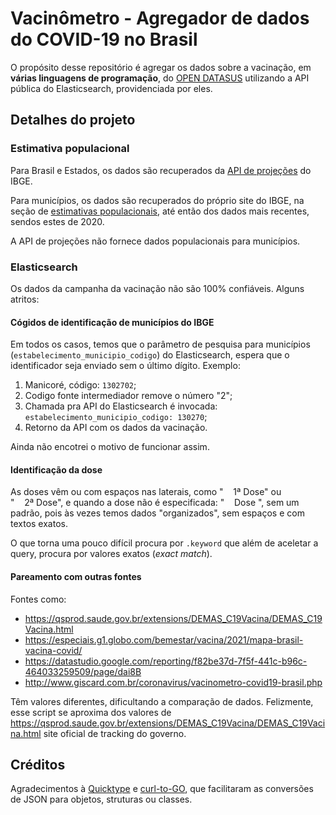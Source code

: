 # Vacinômetro - Agregador de dados do COVID-19 no Brasil

O propósito desse repositório é agregar os dados sobre a vacinação, em **várias linguagens de programação**, do [OPEN DATASUS](https://opendatasus.saude.gov.br/dataset/covid-19-vacinacao) utilizando a API pública do Elasticsearch, providenciada por eles.

## Detalhes do projeto

### Estimativa populacional
Para Brasil e Estados, os dados são recuperados da [API de projeções](https://servicodados.ibge.gov.br/api/docs/projecoes) do IBGE.

Para municípios, os dados são recuperados do próprio site do IBGE, na seção de [estimativas populacionais](https://www.ibge.gov.br/estatisticas/sociais/populacao/9103-estimativas-de-populacao.html?=&t=o-que-e), até então dos dados mais recentes, sendos estes de 2020.

A API de projeções não fornece dados populacionais para municípios.

### Elasticsearch
Os dados da campanha da vacinação não são 100% confiáveis. Alguns atritos:

#### Cógidos de identificação de municípios do IBGE
Em todos os casos, temos que o parâmetro de pesquisa para municípios (`estabelecimento_municipio_codigo`) do Elasticsearch, espera que o identificador seja enviado sem o último dígito. Exemplo:

1. Manicoré, código: `1302702`;
2. Codigo fonte intermediador remove o número "2";
3. Chamada pra API do Elasticsearch é invocada: `estabelecimento_municipio_codigo: 130270`;
4. Retorno da API com os dados da vacinação.

Ainda não encotrei o motivo de funcionar assim.

#### Identificação da dose
As doses vêm ou com espaços nas laterais, como "    1ª Dose" ou "    2ª Dose", e quando a dose não é especificada: "    Dose ", sem um padrão, pois às vezes temos dados "organizados", sem espaços e com textos exatos.

O que torna uma pouco difícil procura por `.keyword` que além de aceletar a query, procura por valores exatos (*exact match*).

#### Pareamento com outras fontes
Fontes como:

- https://qsprod.saude.gov.br/extensions/DEMAS_C19Vacina/DEMAS_C19Vacina.html
- https://especiais.g1.globo.com/bemestar/vacina/2021/mapa-brasil-vacina-covid/
- https://datastudio.google.com/reporting/f82be37d-7f5f-441c-b96c-464033259509/page/dai8B
- http://www.giscard.com.br/coronavirus/vacinometro-covid19-brasil.php

Têm valores diferentes, dificultando a comparação de dados. Felizmente, esse script se aproxima dos valores de https://qsprod.saude.gov.br/extensions/DEMAS_C19Vacina/DEMAS_C19Vacina.html site oficial de tracking do governo.

## Créditos
Agradecimentos à [Quicktype](https://app.quicktype.io/) e [curl-to-GO](https://mholt.github.io/curl-to-go/), que facilitaram as conversões de JSON para objetos, struturas ou classes.